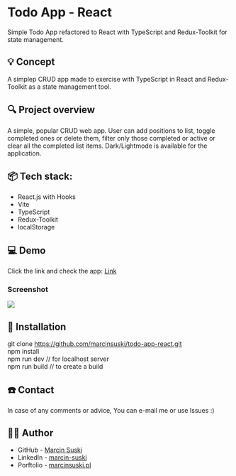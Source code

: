 # Todo App - React
Simple Todo App refactored to React with TypeScript and Redux-Toolkit for state management.

## 💡 Concept 
A simplep CRUD app made to exercise with TypeScript in React and Redux-Toolkit as a state management tool.

 
## 🔍 Project overview 
A simple, popular CRUD web app. User can add positions to list, toggle completed ones or delete them, filter only those completed or active or clear all the completed list items.
Dark/Lightmode is available for the application.

## 📦 Tech stack:
- React.js with Hooks
- Vite
- TypeScript
- Redux-Toolkit
- localStorage

## 💻 Demo
Click the link and check the app: [Link](https://ms-todo-app-react.netlify.app/)

### Screenshot

![](./src/assets/screenshot.JPG)

## 💾 Installation
git clone https://github.com/marcinsuski/todo-app-react.git <br>
npm install<br>
npm run dev // for localhost server<br>
npm run build // to create a build<br>

## ☎️ Contact
In case of any comments or advice, You can e-mail me or use Issues :)

## 🧙‍♂️ Author
- GitHub - [Marcin Suski](https://github.com/marcinsuski)
- LinkedIn - [marcin-suski](https://www.linkedin.com/in/marcin-suski/)
- Porftolio - [marcinsuski.pl](https://marcinsuski.pl)
